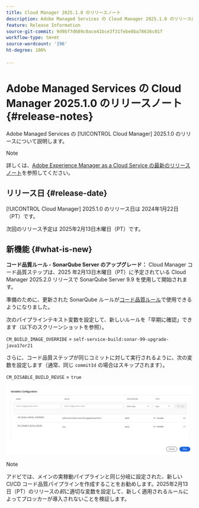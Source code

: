 ```yaml
---
title: Cloud Manager 2025.1.0 のリリースノート
description: Adobe Managed Services の Cloud Manager 2025.1.0 のリリースについて説明します。
feature: Release Information
source-git-commit: 9d9bf7d689c0ace41bce3f31febe8ba78636c01f
workflow-type: tm+mt
source-wordcount: '196'
ht-degree: 100%

---
```


# Adobe Managed Services の Cloud Manager 2025.1.0 のリリースノート {#release-notes}

<!-- RELEASE WIKI  https://wiki.corp.adobe.com/display/DMSArchitecture/Cloud+Manager+2024.12.0+Release -->

Adobe Managed Services の [!UICONTROL Cloud Manager] 2025.1.0 のリリースについて説明します。

>[!NOTE]
>
>詳しくは、[Adobe Experience Manager as a Cloud Service の最新のリリースノート](https://experienceleague.adobe.com/ja/docs/experience-manager-cloud-service/content/release-notes/home)を参照してください。

## リリース日 {#release-date}

<!-- SAVE FOR FUTURE POSSIBLE USE No notable bugs or features for the September release of Cloud Manager. -->

[!UICONTROL Cloud Manager] 2025.1.0 のリリース日は 2024年1月22日（PT）です。

次回のリリース予定は 2025年2月13日木曜日（PT）です。

## 新機能 {#what-is-new}

**コード品質ルール - SonarQube Server のアップグレード：** Cloud Manager コード品質ステップは、2025 年2月13日木曜日（PT）に予定されている Cloud Manager 2025.2.0 リリースで SonarQube Server 9.9 を使用して開始されます。

準備のために、更新された SonarQube ルールが[コード品質ルール](/help/using/code-quality-testing.md#code-quality-testing-step)で使用できるようになりました。

次のパイプラインテキスト変数を設定して、新しいルールを「早期に確認」できます（以下のスクリーンショットを参照）。

`CM_BUILD_IMAGE_OVERRIDE` = `self-service-build:sonar-99-upgrade-java17or21`

さらに、コード品質ステップが同じコミットに対して実行されるように、次の変数を設定します（通常、同じ `commitId` の場合はスキップされます）。

`CM_DISABLE_BUILD_REUSE` = `true`

![変数設定ページ](/help/release-notes/assets/variables-config.png)

>[!NOTE]
>
>アドビでは、メインの実稼動パイプラインと同じ分岐に設定された、新しい CI/CD コード品質パイプラインを作成することをお勧めします。2025年2月13日（PT）のリリースの&#x200B;*前*&#x200B;に適切な変数を設定して、新しく適用されるルールによってブロッカーが導入されないことを検証します。

<!-- ## Early adoption program {#early-adoption}

Be a part of Cloud Manager's early adoption program and have a chance to test upcoming features. -->


<!-- ## Bug fixes {#bug-fixes}

* A

Known Issues {#known-issues}

* A -->
